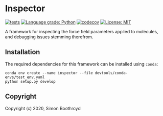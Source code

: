# Inspector

[![tests](https://github.com/SimonBoothroyd/inspector/workflows/CI/badge.svg?branch=main)](https://github.com/SimonBoothroyd/inspector/actions?query=workflow%3ACI)
[![Language grade: Python](https://img.shields.io/lgtm/grade/python/g/SimonBoothroyd/inspector.svg?logo=lgtm&logoWidth=18)](https://lgtm.com/projects/g/SimonBoothroyd/inspector/context:python)
[![codecov](https://codecov.io/gh/SimonBoothroyd/inspector/branch/main/graph/badge.svg?token=Aa8STE8WBZ)](https://codecov.io/gh/SimonBoothroyd/inspector)
[![License: MIT](https://img.shields.io/badge/License-MIT-yellow.svg)](https://opensource.org/licenses/MIT)

A framework for inspecting the force field parameters applied to molecules, and debugging issues stemming therefrom.

## Installation

The required dependencies for this framework can be installed using `conda`:

```
conda env create --name inspector --file devtools/conda-envs/test_env.yaml
python setup.py develop
```

## Copyright

Copyright (c) 2020, Simon Boothroyd
